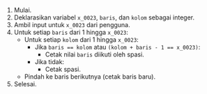 1. Mulai.
2. Deklarasikan variabel `x_0023`, `baris`, dan `kolom` sebagai integer.
3. Ambil input untuk `x_0023` dari pengguna.
4. Untuk setiap `baris` dari 1 hingga `x_0023`:
   - Untuk setiap `kolom` dari 1 hingga `x_0023`:
     - Jika `baris == kolom` atau `(kolom + baris - 1 == x_0023)`:
       - Cetak nilai `baris` diikuti oleh spasi.
     - Jika tidak:
       - Cetak spasi.
   - Pindah ke baris berikutnya (cetak baris baru).
5. Selesai.
